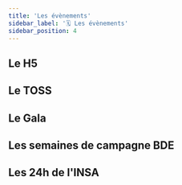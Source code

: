 ```yaml
---
title: 'Les évènements'
sidebar_label: '🗓️ Les évènements'
sidebar_position: 4
---
```


## Le H5

## Le TOSS

## Le Gala

## Les semaines de campagne BDE

## Les 24h de l'INSA


